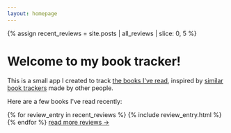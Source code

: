 ```yaml
---
layout: homepage
---
```


{% assign recent_reviews = site.posts | all_reviews | slice: 0, 5 %}

# Welcome to my book tracker!

This is a small app I created to track <a href="/reviews/">the books I've read</a>, inspired by [similar book trackers] made by other people.

[similar book trackers]: https://debugger.medium.com/tech-savvy-readers-are-designing-their-own-better-versions-of-goodreads-aac96934d79

Here are a few books I've read recently:

<div class="books_by_year">
  {% for review_entry in recent_reviews %}
    {% include review_entry.html %}
  {% endfor %}
  <a href="/reviews/">read more reviews &rarr;</a>
</div>
